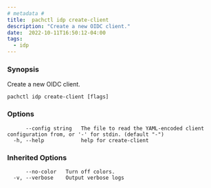 ```yaml
---
# metadata # 
title:  pachctl idp create-client
description: "Create a new OIDC client."
date:  2022-10-11T16:50:12-04:00
tags:
  - idp
---
```


### Synopsis

Create a new OIDC client.

```
pachctl idp create-client [flags]
```

### Options

```
      --config string   The file to read the YAML-encoded client configuration from, or '-' for stdin. (default "-")
  -h, --help            help for create-client
```

### Inherited Options

```
      --no-color   Turn off colors.
  -v, --verbose    Output verbose logs
```

